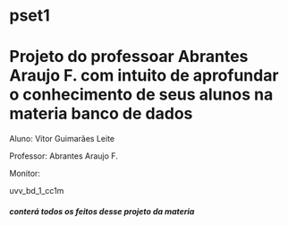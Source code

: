 # pset1
<h1> Projeto do professoar Abrantes Araujo F. com intuito de aprofundar o conhecimento de seus alunos na materia banco de dados</h1>  
<p> Aluno: Vitor Guimarães Leite </p>
<p> Professor: Abrantes Araujo F. </p>
<p> Monitor: </p>
<p> uvv_bd_1_cc1m </p>
<h5> conterá todos os feitos desse projeto da materia </h5>
